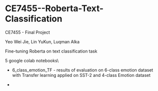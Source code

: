 # CE7455--Roberta-Text-Classification

CE7455 - Final Project 

Yeo Wei Jie, Lin YuKun, Luqman Alka

Fine-tuning Roberta on text classification task

5 google colab notebooks\
- 6_class_emotion_TF - results of evaluation on 6-class emotion dataset with Transfer learning applied on SST-2 and 4-class Emotion dataset

- 
